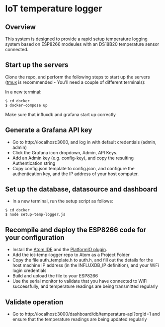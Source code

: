 # IoT temperature logger

## Overview

This system is designed to provide a rapid setup temperature logging system based on ESP8266 modeules with an DS18B20 temperature sensor connected.

## Start up the servers

Clone the repo, and perform the following steps to start up the servers ([tmux](https://github.com/tmux/tmux/wiki) is recommended - You'll need a couple of different terminals):

In a new terminal:

```
$ cd docker
$ docker-compose up
```

Make sure that influxdb and grafana start up correctly

## Generate a Grafana API key

* Go to http://localhost:3000, and log in with default credentials (admin, admin)
* Click the Grafana icon dropdown, Admin, API Keys.
* Add an Admin key (e.g. config-key), and copy the resulting Authentication string
* Copy config.json.template to config.json, and configure the authentication key, and the IP address of your host computer.

## Set up the database, datasource and dashboard

* In a new terminal, run the setup script as follows:

```
$ cd docker
$ node setup-temp-logger.js
```

## Recompile and deploy the ESP8266 code for your configuration

* Install the [Atom IDE](https://atom.io/) and the [PlatformIO plugin](http://docs.platformio.org/en/latest/ide/atom.html#installation).
* Add the iot-temp-logger repo to Atom as a Project Folder
* Copy the file auth_template.h to auth.h, and fill out the details for the host machine IP address (in the INFLUXDB_IP definition), and your WiFi login credentials
* Build and upload the file to your ESP8266
* Use the serial monitor to validate that you have connected to WiFi successfully, and temperature readings are being transmitted regularly

## Validate operation

* Go to http://localhost:3000/dashboard/db/temperature-api?orgId=1 and ensure that the temperature readings are being updated regularly

